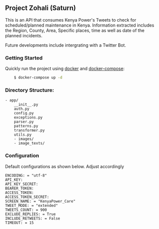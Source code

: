 ## Project Zohali (Saturn)
This is an API that consumes Kenya Power's Tweets to check for scheduled/planned maintenance in Kenya.
Information extracted includes the Region, County, Area, Specific places, time as well as date of the planned incidents.

Future developments include intergrating with a Twitter Bot.

### Getting Started
Quickly run the project using [docker](https://www.docker.com/) and
[docker-compose](https://docs.docker.com/compose/):
```bash
    $ docker-compose up -d
```

### Directory Structure:
    - app/
        __init__.py
        auth.py
        config.py
        exceptions.py
        parser.py
        patterns.py
        transformer.py
        utils.py
        - images/
        - image_texts/

### Configuration
Default configurations as shown below. Adjust accordingly

    ENCODING: = "utf-8"
    API_KEY:
    API_KEY_SECRET:
    BEARER_TOKEN:
    ACCESS_TOKEN:
    ACCESS_TOKEN_SECRET:
    SCREEN_NAME: = "KenyaPower_Care"
    TWEET_MODE: = "extended"
    TWEETS_COUNT: = 900
    EXCLUDE_REPLIES: = True
    INCLUDE_RETWEETS: = False
    TIMEOUT: = 15